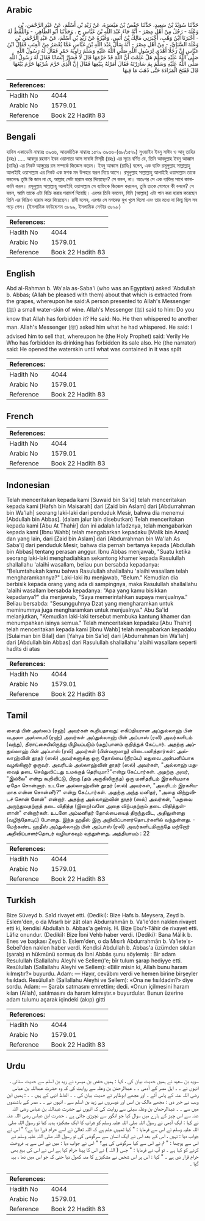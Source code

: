 ## Arabic


<div dir="rtl" lang="ar" style={{fontSize:'larger',backgroundColor:'#f8f9fa',padding:20}}>
حَدَّثَنَا سُوَيْدُ بْنُ سَعِيدٍ، حَدَّثَنَا حَفْصُ بْنُ مَيْسَرَةَ، عَنْ زَيْدِ بْنِ أَسْلَمَ، عَنْ عَبْدِ الرَّحْمَنِ، بْنِ وَعْلَةَ - رَجُلٌ مِنْ أَهْلِ مِصْرَ - أَنَّهُ جَاءَ عَبْدَ اللَّهِ بْنَ عَبَّاسٍ ح . وَحَدَّثَنَا أَبُو الطَّاهِرِ، - وَاللَّفْظُ لَهُ - أَخْبَرَنَا ابْنُ وَهْبٍ، أَخْبَرَنِي مَالِكُ بْنُ أَنَسٍ، وَغَيْرُهُ عَنْ زَيْدِ بْنِ أَسْلَمَ، عَنْ عَبْدِ الرَّحْمَنِ بْنِ وَعْلَةَ السَّبَإِيِّ، - مِنْ أَهْلِ مِصْرَ - أَنَّهُ سَأَلَ عَبْدَ اللَّهِ بْنَ عَبَّاسٍ عَمَّا يُعْصَرُ مِنْ الْعِنَبِ فَقَالَ ابْنُ عَبَّاسٍ إِنَّ رَجُلًا أَهْدَى لِرَسُولِ اللَّهِ صَلَّى اللَّهُ عَلَيْهِ وَسَلَّمَ رَاوِيَةَ خَمْرٍ فَقَالَ لَهُ رَسُولُ اللَّهِ صَلَّى اللَّهُ عَلَيْهِ وَسَلَّمَ هَلْ عَلِمْتَ أَنَّ اللَّهَ قَدْ حَرَّمَهَا قَالَ لَا فَسَارَّ إِنْسَانًا فَقَالَ لَهُ رَسُولُ اللَّهِ صَلَّى اللَّهُ عَلَيْهِ وَسَلَّمَ بِمَ سَارَرْتَهُ فَقَالَ أَمَرْتُهُ بِبَيْعِهَا فَقَالَ إِنَّ الَّذِي حَرَّمَ شُرْبَهَا حَرَّمَ بَيْعَهَا قَالَ فَفَتَحَ الْمَزَادَةَ حَتَّى ذَهَبَ مَا فِيهَا
</div>
<div style={{backgroundColor:'#f8f9fa',padding:20, marginBottom: 10}}><table> <thead> <tr> <th>References:</th> <th></th> </tr> </thead> <tbody><tr><td>Hadith No</td><td>4044</td></tr><tr><td>Arabic No</td><td>1579.01</td></tr><tr><td>Reference</td><td>Book 22 Hadith 83</td></tr></tbody></table></div>

## Bengali


<div dir="ltr" lang="bn" style={{fontSize:'larger',backgroundColor:'#f8f9fa',padding:20}}>
হাদিস একাডেমি নাম্বারঃ ৩৯৩৬, আন্তর্জাতিক নাম্বারঃ ১৫৭৯ ৩৯৩৬-(৬৮/১৫৭৯) সুওয়াইদ ইবনু সাঈদ ও আবূ তাহির (রহঃ) ..... আবদুর রহমান ইবন ওয়ালাতা আস সাবাঈ মিস্‌রী (রহঃ) এর সূত্রে বর্ণিত যে, তিনি আবদুল্লাহ ইবনু আব্বাস (রাযিঃ) এর নিকট আঙ্গুরের রস সম্পর্কে জিজ্ঞেস করেন। ইবনু আব্বাস (রাযিঃ) বলেন, এক ব্যক্তি রসূলুল্লাহ সাল্লাল্লাহু আলাইহি ওয়াসাল্লাম এর নিকট এক মশক মদ উপহার স্বরূপ নিয়ে আসে। রসূলুল্লাহ সাল্লাল্লাহু আলাইহি ওয়াসাল্লাম তাকে বললেনঃ তুমি কি জান না যে, আল্লাহ সেটা হারাম করে দিয়েছেন? সে বলল, না। অতঃপর সে এক ব্যক্তির সাথে কানাকানি করল। রসূলুল্লাহ সাল্লাল্লাহু আলাইহি ওয়াসাল্লাম সে ব্যক্তিকে জিজ্ঞেস করলেন, তুমি তাকে গোপনে কী বললে? সে বলল, আমি তাকে এটা বিক্রি করার পরামর্শ দিয়েছি। এরপর তিনি বললেন, যিনি (আল্লাহ) এটা পান করা হারাম করেছেন তিনি এর বিক্রিও হারাম করে দিয়েছেন। রাবী বলেন, এরপর সে মশকের মুখ খুলে দিলো এবং তার মধ্যে যা কিছু ছিল সব পড়ে গেল। (ইসলামিক ফাউন্ডেশন ৩৮৯৯, ইসলামিক সেন্টার ৩৮৯৮)
</div>
<div style={{backgroundColor:'#f8f9fa',padding:20, marginBottom: 10}}><table> <thead> <tr> <th>References:</th> <th></th> </tr> </thead> <tbody><tr><td>Hadith No</td><td>4044</td></tr><tr><td>Arabic No</td><td>1579.01</td></tr><tr><td>Reference</td><td>Book 22 Hadith 83</td></tr></tbody></table></div>

## English


<div dir="ltr" lang="en" style={{fontSize:'larger',backgroundColor:'#f8f9fa',padding:20}}>
Abd al-Rahman b. Wa'ala as-Saba'i (who was an Egyptian) asked 'Abdullah b. Abbas; (Allah be pleased with them) about that which is extracted from the grapes, whereupon he said:A person presented to Allah's Messenger (ﷺ) a small water-skin of wine. Allah's Messenger (ﷺ) said to him: Do you know that Allah has forbidden it? He said: No. He then whispered to another man. Allah's Messenger (ﷺ) asked him what he had whispered. He said: I advised him to sell that, whereupon he (the Holy Prophet) said: Verily He Who has forbidden its drinking has forbidden its sale also. He (the narrator) said: He opened the waterskin until what was contained in it was spilt
</div>
<div style={{backgroundColor:'#f8f9fa',padding:20, marginBottom: 10}}><table> <thead> <tr> <th>References:</th> <th></th> </tr> </thead> <tbody><tr><td>Hadith No</td><td>4044</td></tr><tr><td>Arabic No</td><td>1579.01</td></tr><tr><td>Reference</td><td>Book 22 Hadith 83</td></tr></tbody></table></div>

## French


<div dir="ltr" lang="fr" style={{fontSize:'larger',backgroundColor:'#f8f9fa',padding:20}}>

</div>
<div style={{backgroundColor:'#f8f9fa',padding:20, marginBottom: 10}}><table> <thead> <tr> <th>References:</th> <th></th> </tr> </thead> <tbody><tr><td>Hadith No</td><td>4044</td></tr><tr><td>Arabic No</td><td>1579.01</td></tr><tr><td>Reference</td><td>Book 22 Hadith 83</td></tr></tbody></table></div>

## Indonesian


<div dir="ltr" lang="id" style={{fontSize:'larger',backgroundColor:'#f8f9fa',padding:20}}>
Telah menceritakan kepada kami [Suwaid bin Sa'id] telah menceritakan kepada kami [Hafsh bin Maisarah] dari [Zaid bin Aslam] dari [Abdurrahman bin Wa'lah] seorang laki-laki dari penduduk Mesir, bahwa dia menemui [Abdullah bin Abbas]. (dalam jalur lain disebutkan) Telah menceritakan kepada kami [Abu At Thahir] dan ini adalah lafadznya, telah mengabarkan kepada kami [Ibnu Wahb] telah mengabarkan kepadaku [Malik bin Anas] dan yang lain, dari [Zaid bin Aslam] dari [Abdurrahman bin Wa'lah As Saba'i] dari penduduk Mesir, bahwa dia pernah bertanya kepada [Abdullah bin Abbas] tentang perasan anggur. Ibnu Abbas menjawab, "Suatu ketika seorang laki-laki menghadiahkan sekantong khamer kepada Rasulullah shallallahu 'alaihi wasallam, beliau pun bersabda kepadanya: "Belumtahukah kamu bahwa Rasulullah shallallahu 'alaihi wasallam telah mengharamkannya?" Laki-laki itu menjawab, "Belum." Kemudian dia berbisik kepada orang yang ada di sampingnya, maka Rasulullah shallallahu 'alaihi wasallam bersabda kepadanya: "Apa yang kamu bisikkan kepadanya?" dia menjawab, "Saya memerintahkan supaya menjualnya." Beliau bersabda: "Sesungguhnya Dzat yang mengharamkan untuk meminumnya juga mengharamkan untuk menjualnya." Abu Sa'id melanjutkan, "Kemudian laki-laki tersebut membuka kantung khamer dan menumpahkan isinya semua." Telah menceritakan kepadaku [Abu Thahir] telah menceritakan kepada kami [Ibnu Wahb] telah mengabarkan kepadaku [Sulaiman bin Bilal] dari [Yahya bin Sa'id] dari [Abdurrahman bin Wa'lah] dari [Abdullah bin Abbas] dari Rasulullah shallallahu 'alaihi wasallam seperti hadits di atas
</div>
<div style={{backgroundColor:'#f8f9fa',padding:20, marginBottom: 10}}><table> <thead> <tr> <th>References:</th> <th></th> </tr> </thead> <tbody><tr><td>Hadith No</td><td>4044</td></tr><tr><td>Arabic No</td><td>1579.01</td></tr><tr><td>Reference</td><td>Book 22 Hadith 83</td></tr></tbody></table></div>

## Tamil


<div dir="ltr" lang="ta" style={{fontSize:'larger',backgroundColor:'#f8f9fa',padding:20}}>
ஸைத் பின் அஸ்லம் (ரஹ்) அவர்கள் கூறியதாவது: எகிப்தியரான அப்துல்லாஹ் பின் வஅலா அஸ்ஸபயீ (ரஹ்) அவர்கள் அப்துல்லாஹ் பின் அப்பாஸ் (ரலி) அவர்களிடம் (வந்து), திராட்சையிலிருந்து பிழியப்படும் (மது)பானம் குறித்துக் கேட்டார். அதற்கு அப்துல்லாஹ் பின் அப்பாஸ் (ரலி) அவர்கள் (பின்வருமாறு) விடையளித்தார்கள்: அல்லாஹ்வின் தூதர் (ஸல்) அவர்களுக்கு ஒரு தோல்பை (நிரம்ப) மதுவை அன்பளிப்பாக வழங்கினார் ஒருவர். அவரிடம் அல்லாஹ்வின் தூதர் (ஸல்) அவர்கள், "அல்லாஹ் மதுவைத் தடை செய்துவிட்டது உமக்குத் தெரியுமா?"என்று கேட்டார்கள். அதற்கு அவர், "இல்லை" என்று கூறிவிட்டு, பிறகு (தம் அருகிலிருந்த) ஒரு மனிதரிடம் இரகசியமாக ஏதோ சொன்னார். உடனே அல்லாஹ்வின் தூதர் (ஸல்) அவர்கள், "அவரிடம் இரகசியமாக என்ன சொன்னீர்?" என்று கேட்டார்கள். அதற்கு அந்த மனிதர், "அதை விற்றுவிடச் சொன் னேன்" என்றார். அதற்கு அல்லாஹ்வின் தூதர் (ஸல்) அவர்கள், "மதுவை அருந்துவதற்குத் தடை விதித்த (இறை)வனே அதை விற்பதற்கும் தடை விதித்துள்ளான்" என்றார்கள். உடனே அம்மனிதர் தோல்பையைத் திறந்துவிட, அதிலுள்ளது (வழிந்தோடிப்) போனது. இந்த ஹதீஸ் இரு அறிவிப்பாளர்தொடர்களில் வந்துள்ளது. - மேற்கண்ட ஹதீஸ் அப்துல்லாஹ் பின் அப்பாஸ் (ரலி) அவர்களிடமிருந்தே மற்றோர் அறிவிப்பாளர்தொடர் வழியாகவும் வந்துள்ளது. அத்தியாயம் : 22
</div>
<div style={{backgroundColor:'#f8f9fa',padding:20, marginBottom: 10}}><table> <thead> <tr> <th>References:</th> <th></th> </tr> </thead> <tbody><tr><td>Hadith No</td><td>4044</td></tr><tr><td>Arabic No</td><td>1579.01</td></tr><tr><td>Reference</td><td>Book 22 Hadith 83</td></tr></tbody></table></div>

## Turkish


<div dir="ltr" lang="tr" style={{fontSize:'larger',backgroundColor:'#f8f9fa',padding:20}}>
Bize Süveyd b. Saîd rivayet etti. (Dediki): Bize Hafs b. Meysera, Zeyd b. Eslem'den, o da Mısırlı bir zât olan Abdurrahmân b. Va'le'den naklen rivayet etti ki, kendisi Abdullah b. Abbas'a gelmiş. H. Bize Ebu't-Tâhir de rivayet etti. Lâfız onundur. (Dediki): Bize İbni Vehb haber verdi. (Dediki): Bana Mâlik b. Enes ve başkası Zeyd b. Eslem'den, o da Mısırlı Abdurrahmân b. Va'lete's-Sebeî'den naklen haber verdi. Kendisi Abdullah b. Abbas'a üzümden sıkılan (şarab) ın hükmünü sormuş da İbni Abbâs şunu söylemiş : Bir adam Resulullah (Sallallahu Aleyhi ve Sellem)'e; bîr tulum şarap hediyye etti. Resûlullah (Sallallahu Aleyhi ve Sellem): «Bilir misin ki, Allah bunu haram kılmıştır?» buyurdu. Adam: — Hayır, cevâbını verdi ve hemen birine birşeyler fısıldadı. Resûlullah (Sallallahu Aleyhi ve Sellem): «Ona ne fısıldadın?» diye sordu. Adam: — Şarabı satmasını emrettim; dedi. «Onun içilmesini haram kılan (Allah), satılmasını da haram kılmıştır.» buyurdular. Bunun üzerine adam tulumu açarak içindeki (akıp) gitti
</div>
<div style={{backgroundColor:'#f8f9fa',padding:20, marginBottom: 10}}><table> <thead> <tr> <th>References:</th> <th></th> </tr> </thead> <tbody><tr><td>Hadith No</td><td>4044</td></tr><tr><td>Arabic No</td><td>1579.01</td></tr><tr><td>Reference</td><td>Book 22 Hadith 83</td></tr></tbody></table></div>

## Urdu


<div dir="rtl" lang="ur" style={{fontSize:'larger',backgroundColor:'#f8f9fa',padding:20}}>
سوید بن سعید نے ہمیں حدیث بیان کی ، کہا : ہمیں حفص بن میسرہ نے زید بن اسلم سے حدیث سنائی ، انہوں نے ۔ ۔ اہل مصر کے آدمی ۔ ۔ عبدالرحمٰن بن وعلہ سے روایت کی کہ وہ حضرت عبداللہ بن عباس رضی اللہ عنہ کے پاس آئے ۔ اور مجھے ابوطاہر نے حدیث بیان کی ۔ ۔ الفاظ انہی کے ہیں ۔ ۔ : ہمیں ابن وہب نے خبر دی : مجھے مالک بن انس اور دوسروں نے زید بن اسلم سے ، انہوں نے ۔ ۔ مصر کے باشندوں میں سے ۔ ۔ عبدالرحمان بن وعلہ سبئی سے روایت کی کہ انہوں نے حضرت عبداللہ بن عباس رضی اللہ عنہ سے اس چیز کے بارے میں سوال کیا جو انگور سے نچوڑی جاتی ہے ۔ حضرت ابن عباس رضی اللہ عنہ نے کہا : ایک آدمی نے رسول اللہ صلی اللہ علیہ وسلم کو شراب کا ایک مشکیزہ ہدیہ کیا تو رسول اللہ صلی اللہ علیہ وسلم نے اس سے فرمایا : " کیا تمہیں علم ہے کہ اللہ تعالیٰ نے اسے حرام قررا دیا ہے؟ " اس نے جواب دیا : نہیں ، اس کے بعد اس نے ایک انسان سے سرگوشی کی تو رسول اللہ صلی اللہ علیہ وسلم نے اس سے پوچھا : " تم نے اس سے کیا سرگوشی کی ہے؟ " اس نے جواب دیا : میں نے اس سے یہ فروخت کرنے کو کہا ہے ۔ تو آپ نے فرمایا : " جس ( اللہ ) نے اس کا پینا حرام کیا ہے اس نے اس کی بیع بھی حرام قرار دی ہے ۔ " کہا : اس پر اس شخص نے مشکیزے کا منہ کھول دیا حتی کہ جو اس میں تھا ، بہہ گیا ۔
</div>
<div style={{backgroundColor:'#f8f9fa',padding:20, marginBottom: 10}}><table> <thead> <tr> <th>References:</th> <th></th> </tr> </thead> <tbody><tr><td>Hadith No</td><td>4044</td></tr><tr><td>Arabic No</td><td>1579.01</td></tr><tr><td>Reference</td><td>Book 22 Hadith 83</td></tr></tbody></table></div>